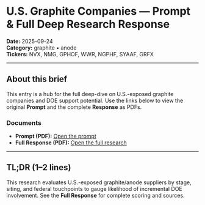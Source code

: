 # U.S. Graphite Companies — Prompt & Full Deep Research Response

**Date:** 2025-09-24  
**Category:** graphite • anode  
**Tickers:** NVX, NMG, GPHOF, WWR, NGPHF, SYAAF, GRFX

---

## About this brief
This entry is a hub for the full deep-dive on U.S.-exposed graphite companies and DOE support potential. Use the links below to view the original **Prompt** and the complete **Response** as PDFs.

### Documents
- **Prompt (PDF):** [Open the prompt](docs/graphite-doe-prompt.pdf)
- **Full Response (PDF):** [Open the full research](docs/graphite-doe-response.pdf)

---

## TL;DR (1–2 lines)
This research evaluates U.S.-exposed graphite/anode suppliers by stage, siting, and federal touchpoints to gauge likelihood of incremental DOE involvement. See the **Full Response** for complete scoring and sources.
